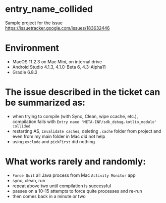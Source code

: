 # entry_name_collided
Sample project for the issue https://issuetracker.google.com/issues/183632446

# Environment
- MacOS 11.2.3 on Mac Mini, on internal drive
- Android Studio 4.1.3, 4.1.0-Beta 6, 4.3-Alpha11
- Gradle 6.8.3

# The issue described in the ticket can be summarized as:
- when trying to compile (with Sync, Clean, wipe ccache, etc.), compilation fails with `Entry name 'META-INF/sdk_debug.kotlin_module' collided`
- restarting AS, `Invalidate caches`, deleting `.cache` folder from project and even from my main folder in Mac did not help
- using `exclude` and `pickFirst` did nothing

# What works rarely and randomly:
- `Force Quit` all Java process from Mac `Activity Monitor` app
- sync, clean, run
- repeat above two until compilation is successful
- passes on a 10-15 attempts to force quite processes and re-run
- then comes back in a minute or two
